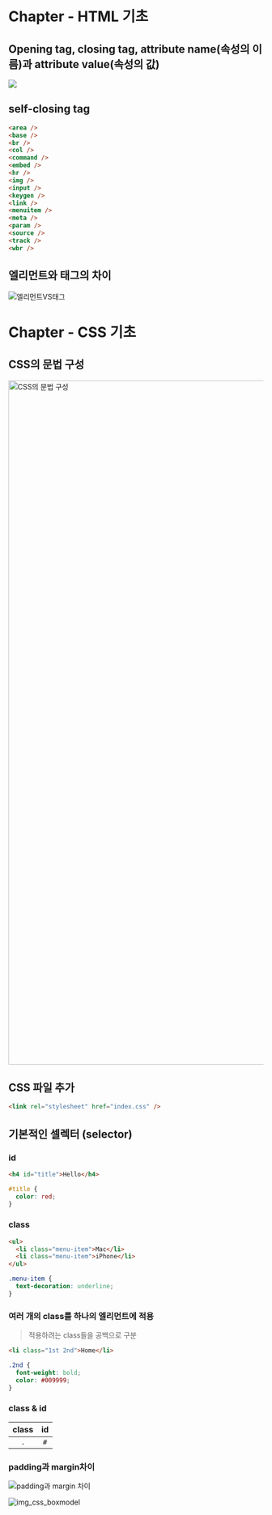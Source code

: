 # Chapter - HTML 기초

## Opening tag, closing tag, attribute name(속성의 이름)과 attribute value(속성의 값)

![](https://user-images.githubusercontent.com/34564706/122494214-e9361300-d023-11eb-9d79-6f2fba2be32b.png)

## self-closing tag

```html
<area />
<base />
<br />
<col />
<command />
<embed />
<hr />
<img />
<input />
<keygen />
<link />
<menuitem />
<meta />
<param />
<source />
<track />
<wbr />
```

## 엘리먼트와 태그의 차이

![엘리먼트VS태그](https://user-images.githubusercontent.com/77217300/123093676-ecd3fa80-d466-11eb-93d1-01df9a07ee2c.png)

# Chapter - CSS 기초

## CSS의 문법 구성

<img width="1352" alt="CSS의 문법 구성" src="https://user-images.githubusercontent.com/34564706/123836086-44310980-d944-11eb-9559-9f15209e45e4.png">

## CSS 파일 추가

```html
<link rel="stylesheet" href="index.css" />
```

## 기본적인 셀렉터 (selector)

### id

```html
<h4 id="title">Hello</h4>
```

```css
#title {
  color: red;
}
```

### class

```html
<ul>
  <li class="menu-item">Mac</li>
  <li class="menu-item">iPhone</li>
</ul>
```

```css
.menu-item {
  text-decoration: underline;
}
```

### 여러 개의 class를 하나의 엘리먼트에 적용

> 적용하려는 class들을 공백으로 구분

```html
<li class="1st 2nd">Home</li>
```

```css
.2nd {
  font-weight: bold;
  color: #009999;
}
```

### class & id

| class | id  |
| :---: | :-: |
|  `.`  | `#` |

### padding과 margin차이

![padding과 margin 차이](https://user-images.githubusercontent.com/34564706/123836289-7e9aa680-d944-11eb-8579-85f465210ec8.png)

![img_css_boxmodel](https://user-images.githubusercontent.com/34564706/123839688-60cf4080-d948-11eb-95c8-1b819b0af410.png)
